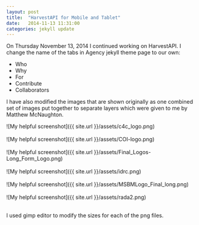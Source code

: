 ```yaml
---
layout: post
title:  "HarvestAPI for Mobile and Tablet"
date:   2014-11-13 11:31:00
categories: jekyll update
---
```


On Thursday November 13, 2014 I continued working on HarvestAPI. I change the name of the tabs in Agency jekyll theme page to our 
own:
<ul>
<li> Who </li>
<li> Why </li>
<li> For </li>
<li> Contribute </li>
<li> Collaborators </li>
</ul>

I have also modified the images that are shown originally as one combined set of images put together to separate layers which were 
given to me by Matthew McNaughton.

![My helpful screenshot]({{ site.url }}/assets/c4c_logo.png)
<br/><br/>
![My helpful screenshot]({{ site.url }}/assets/COI-logo.png)
<br/><br/>
![My helpful screenshot]({{ site.url }}/assets/Final_Logos-Long_Form_Logo.png)
<br/><br/>
![My helpful screenshot]({{ site.url }}/assets/idrc.png)
<br/><br/>
![My helpful screenshot]({{ site.url }}/assets/MSBMLogo_Final_long.png)
<br/><br/>
![My helpful screenshot]({{ site.url }}/assets/rada2.png)
<br/><br/>

I used gimp editor to modify the sizes for each of the png files.